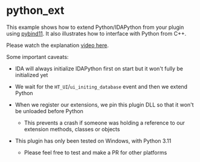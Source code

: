 # python_ext

This example shows how to extend Python/IDAPython from your plugin using [pybind11](https://github.com/pybind/pybind11).
It also illustrates how to interface with Python from C++.

Please watch the explanation [video here](https://www.youtube.com/watch?v=jiuF8d8FKO4).

Some important caveats:

- IDA will always initialize IDAPython first on start but it won't fully be initialized yet
- We wait for the `HT_UI`/`ui_initing_database` event and then we extend Python
- When we register our extensions, we pin this plugin DLL so that it won't be unloaded before Python
  - This prevents a crash if someone was holding a reference to our extension methods, classes or objects

- This plugin has only been tested on Windows, with Python 3.11
  - Please feel free to test and make a PR for other platforms
